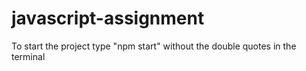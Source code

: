 # javascript-assignment

To start the project type "npm start" without the double quotes in the terminal 
